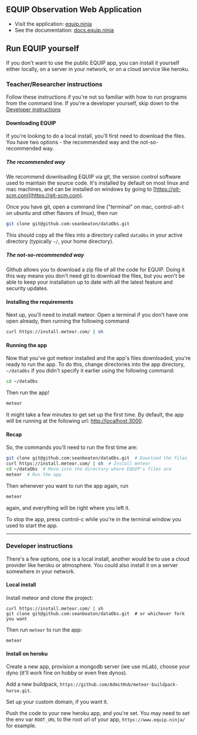 ## EQUIP Observation Web Application

* Visit the application: [equip.ninja](http://www.equip.ninja)
* See the documentation: [docs.equip.ninja](http://docs.equip.ninja)

## Run EQUIP yourself

If you don't want to use the public EQUIP app, you can install it yourself either locally, on a server in your network, or on a cloud service like heroku.

### Teacher/Researcher instructions

Follow these instructions if you're not so familiar with how to run programs from the command line. If you're a developer yourself, skip down to the [Developer instructions](#developer-instructions)

#### Downloading EQUIP

If you're looking to do a local install, you'll first need to download the files. 
You have two options - the recommended way and the not-so-recommended way.

##### The recommended way

We recommend downloading EQUIP via git, the version control software used to maintain the source code. It's installed by default on most linux and mac machines, and can be installed on windows by going to [https://git-scm.com](https://git-scm.com).

Once you have git, open a command line ("terminal" on mac, control-alt-t on ubuntu and other flavors of linux), then run

```bash
git clone git@github.com:seanbeaton/dataObs.git
```

This should copy all the files into a directory called `dataObs` in your active directory (typically `~/`, your home directory).

##### The not-so-recommended way

Github allows you to download a zip file of all the code for EQUIP. Doing it this way means you don't need git to download the files, but you won't be able to keep your installation up to date with all the latest feature and security updates.

#### Installing the requirements

Next up, you'll need to install meteor. Open a terminal if you don't have one open already, then running the following command


```bash
curl https://install.meteor.com/ | sh
```

#### Running the app

Now that you've got meteor installed and the app's files downloaded, you're ready to run the app. To do this, change directories into the app directory, `~/dataObs` if you didn't specify it earlier using the following command:

```bash
cd ~/dataObs
```

Then run the app!

```bash
meteor
```

It might take a few minutes to get set up the first time. By default, the app will be running at the following url: [http://localhost:3000](http://localhost:3000).

#### Recap

So, the commands you'll need to run the first time are:

```bash
git clone git@github.com:seanbeaton/dataObs.git  # Download the files
curl https://install.meteor.com/ | sh  # Install meteor
cd ~/dataObs  # Move into the directory where EQUIP's files are
meteor  # Run the app
```

Then whenever you want to run the app again, run 

```bash
meteor
```

again, and everything will be right where you left it. 

To stop the app, press control-c while you're in the terminal window you used to start the app. 

---

### Developer instructions

There's a few options, one is a local install, another would be to use a cloud provider like heroku or atmosphere. You could also install it on a server somewhere in your network.
#### Local install
Install meteor and clone the project:
```
curl https://install.meteor.com/ | sh
git clone git@github.com:seanbeaton/dataObs.git  # or whichever fork you want
```
Then run `meteor` to run the app:
```
meteor
```

#### Install on heroku
Create a new app, provision a mongodb server (we use mLab), choose your dyno (it'll work fine on hobby or even free dynos). 

Add a new buildpack, `https://github.com/AdmitHub/meteor-buildpack-horse.git`.

Set up your custom domain, if you want it. 

Push the code to your new heroku app, and you're set. You may need to set the env var `ROOT_URL` to the root url of your app, `https://www.equip.ninja/` for example.


